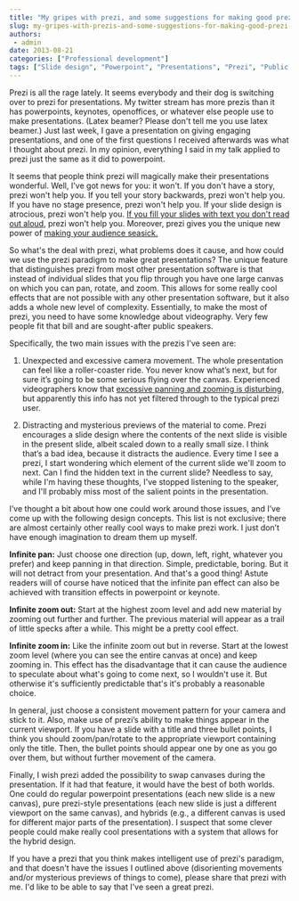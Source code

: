 ```yaml
---
title: "My gripes with prezi, and some suggestions for making good prezi presentations"
slug: my-gripes-with-prezis-and-some-suggestions-for-making-good-prezi-presentations
authors:
 - admin
date: 2013-08-21
categories: ["Professional development"]
tags: ["Slide design", "Powerpoint", "Presentations", "Prezi", "Public speaking"]
---
```

Prezi is all the rage lately. It seems everybody and their dog is switching over to prezi for presentations. My twitter stream has more prezis than it has powerpoints, keynotes, openoffices, or whatever else people use to make presentations. (Latex beamer? Please don't tell me you use latex beamer.) Just last week, I gave a presentation on giving engaging presentations, and one of the first questions I received afterwards was what I thought about prezi. In my opinion, everything I said in my talk applied to prezi just the same as it did to powerpoint.

It seems that people think prezi will magically make their presentations wonderful. Well, I've got news for you: it won't. If you don't have a story, prezi won't help you. If you tell your story backwards, prezi won't help you. If you have no stage presence, prezi won't help you. If your slide design is atrocious, prezi won't help you. [If you fill your slides with text you don't read out aloud](/blog/2013/8/18/engaging-presentations-and-text-heavy-slides), prezi won't help you. Moreover, prezi gives you the unique new power of [making your audience seasick.](https://twitter.com/ClausWilke/status/370037036633182208)

So what's the deal with prezi, what problems does it cause, and how could we use the prezi paradigm to make great presentations? The unique feature that distinguishes prezi from most other presentation software is that instead of individual slides that you flip through you have one large canvas on which you can pan, rotate, and zoom. This allows for some really cool effects that are not possible with any other presentation software, but it also adds a whole new level of complexity. Essentially, to make the most of prezi, you need to have some knowledge about videography. Very few people fit that bill and are sought-after public speakers.

Specifically, the two main issues with the prezis I’ve seen are:

1. Unexpected and excessive camera movement. The whole presentation can feel like a roller-coaster ride. You never know what’s next, but for sure it’s going to be some serious flying over the canvas. Experienced videographers know that [excessive panning and zooming is disturbing,](http://blogs.cisco.com/channels/five_tips_for_filming_your_next_or_first_video/) but apparently this info has not yet filtered through to the typical prezi user.

2. Distracting and mysterious previews of the material to come. Prezi encourages a slide design where the contents of the next slide is visible in the present slide, albeit scaled down to a really small size. I think that’s a bad idea, because it distracts the audience. Every time I see a prezi, I start wondering which element of the current slide we'll zoom to next. Can I find the hidden text in the current slide? Needless to say, while I'm having these thoughts, I've stopped listening to the speaker, and I'll probably miss most of the salient points in the presentation.

I’ve thought a bit about how one could work around those issues, and I’ve come up with the following design concepts. This list is not exclusive; there are almost certainly other really cool ways to make prezi work. I just don’t have enough imagination to dream them up myself.

**Infinite pan:** Just choose one direction (up, down, left, right, whatever you prefer) and keep panning in that direction. Simple, predictable, boring. But it will not detract from your presentation. And that's a good thing! Astute readers will of course have noticed that the infinite pan effect can also be achieved with transition effects in powerpoint or keynote.

**Infinite zoom out:** Start at the highest zoom level and add new material by zooming out further and further. The previous material will appear as a trail of little specks after a while. This might be a pretty cool effect.

**Infinite zoom in:** Like the infinite zoom out but in reverse. Start at the lowest zoom level (where you can see the entire canvas at once) and keep zooming in. This effect has the disadvantage that it can cause the audience to speculate about what's going to come next, so I wouldn't use it. But otherwise it's sufficiently predictable that's it's probably a reasonable choice.

In general, just choose a consistent movement pattern for your camera and stick to it. Also, make use of prezi’s ability to make things appear in the current viewport. If you have a slide with a title and three bullet points, I think you should zoom/pan/rotate to the appropriate viewport containing only the title. Then, the bullet points should appear one by one as you go over them, but without further movement of the camera.

Finally, I wish prezi added the possibility to swap canvases during the presentation. If it had that feature, it would have the best of both worlds. One could do regular powerpoint presentations (each new slide is a new canvas), pure prezi-style presentations (each new slide is just a different viewport on the same canvas), and hybrids (e.g., a different canvas is used for different major parts of the presentation). I suspect that some clever people could make really cool presentations with a system that allows for the hybrid design.

If you have a prezi that you think makes intelligent use of prezi's paradigm, and that doesn't have the issues I outlined above (disorienting movements and/or mysterious previews of things to come), please share that prezi with me. I'd like to be able to say that I've seen a great prezi.
